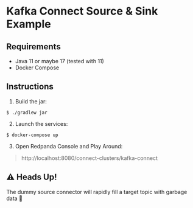 # Kafka Connect Source & Sink Example

## Requirements
- Java 11 or maybe 17 (tested with 11)
- Docker Compose

## Instructions
1. Build the jar:
```
$ ./gradlew jar
```
2. Launch the services:
``` 
$ docker-compose up
```
3. Open Redpanda Console and Play Around: 
> http://localhost:8080/connect-clusters/kafka-connect

## ⚠️ Heads Up!
The dummy source connector will rapidly fill a target topic with garbage data 😬